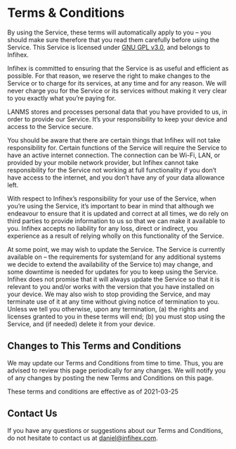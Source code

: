 # Terms & Conditions

By using the Service, these terms will automatically apply to you – you should make sure therefore that you read them carefully before using the Service. This Service is licensed under [GNU GPL v3.0](https://github.com/Infihex/LANMS/blob/main/LICENSE), and belongs to Infihex.

Infihex is committed to ensuring that the Service is as useful and efficient as possible. For that reason, we reserve the right to make changes to the Service or to charge for its services, at any time and for any reason. We will never charge you for the Service or its services without making it very clear to you exactly what you’re paying for.

LANMS stores and processes personal data that you have provided to us, in order to provide our Service. It’s your responsibility to keep your device and access to the Service secure.

You should be aware that there are certain things that Infihex will not take responsibility for. Certain functions of the Service will require the Service to have an active internet connection. The connection can be Wi-Fi, LAN, or provided by your mobile network provider, but Infihex cannot take responsibility for the Service not working at full functionality if you don’t have access to the internet, and you don’t have any of your data allowance left.

With respect to Infihex’s responsibility for your use of the Service, when you’re using the Service, it’s important to bear in mind that although we endeavour to ensure that it is updated and correct at all times, we do rely on third parties to provide information to us so that we can make it available to you. Infihex accepts no liability for any loss, direct or indirect, you experience as a result of relying wholly on this functionality of the Service.

At some point, we may wish to update the Service. The Service is currently available on – the requirements for system(and for any additional systems we decide to extend the availability of the Service to) may change, and some downtime is needed for updates for you to keep using the Service. Infihex does not promise that it will always update the Service so that it is relevant to you and/or works with the version that you have installed on your device. We may also wish to stop providing the Service, and may terminate use of it at any time without giving notice of termination to you. Unless we tell you otherwise, upon any termination, (a) the rights and licenses granted to you in these terms will end; (b) you must stop using the Service, and (if needed) delete it from your device.

## Changes to This Terms and Conditions

We may update our Terms and Conditions from time to time. Thus, you are advised to review this page periodically for any changes. We will notify you of any changes by posting the new Terms and Conditions on this page.

These terms and conditions are effective as of 2021-03-25

## Contact Us

If you have any questions or suggestions about our Terms and Conditions, do not hesitate to contact us at daniel@infihex.com.